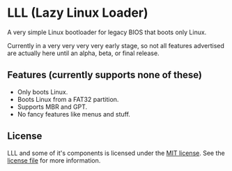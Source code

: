 # LLL (Lazy Linux Loader)
A very simple Linux bootloader for legacy BIOS that boots only Linux.

Currently in a very very very very early stage, so not all features advertised are actually here until an alpha, beta, or final release.

## Features (currently supports none of these)
* Only boots Linux.
* Boots Linux from a FAT32 partition.
* Supports MBR and GPT.
* No fancy features like menus and stuff.

## License
LLL and some of it's components is licensed under the [MIT license](https://opensource.org/licenses/MIT). See the [license file](LICENSE) for more information.
